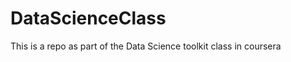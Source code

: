 DataScienceClass
================

This is a repo as part of the Data Science toolkit class in coursera
